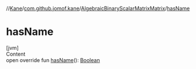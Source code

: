 //[Kane](../../index.md)/[com.github.jomof.kane](../index.md)/[AlgebraicBinaryScalarMatrixMatrix](index.md)/[hasName](has-name.md)



# hasName  
[jvm]  
Content  
open override fun [hasName](has-name.md)(): [Boolean](https://kotlinlang.org/api/latest/jvm/stdlib/kotlin/-boolean/index.html)  



